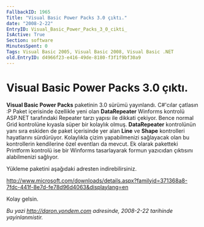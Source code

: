 ```yaml
---
FallbackID: 1965
Title: "Visual Basic Power Packs 3.0 çıktı."
date: "2008-2-22"
EntryID: Visual_Basic_Power_Packs_3_0_cikti_
IsActive: True
Section: software
MinutesSpent: 0
Tags: Visual Basic 2005, Visual Basic 2008, Visual Basic .NET
old.EntryID: d4966f23-e416-49de-8180-f3f1f9bf30a9
---
```

# Visual Basic Power Packs 3.0 çıktı.
**Visual Basic Power Packs** paketinin 3.0 sürümü yayınlandı. C\#'cılar
çatlasın :P Paket içerisinde özellikle yeni olan **DataRepeater**
Winforms kontrolü ASP.NET tarafındaki Repeater tarzı yapısı ile dikkati
çekiyor. Bence normal Grid kontrolüne kıyasla süper bir kolaylık olmuş.
**DataRepeater** kontrolünün yanı sıra eskiden de paket içerisinde yer
alan **Line** ve **Shape** kontrolleri hayatlarını sürdürüyor.
Kolaylıkla çizim yapabilmenizi sağlayacak olan bu kontrollerin
kendilerine özel eventları da mevcut. Ek olarak paketteki Printform
kontrolü ise bir Winforms tasarlayarak formun yazıcıdan çıktısını
alabilmenizi sağlıyor.

Yükleme paketini aşağıdaki adresten indirebilirsiniz.

<http://www.microsoft.com/downloads/details.aspx?familyid=371368a8-7fdc-441f-8e7d-fe78d96d4063&displaylang=en> 

Kolay gelsin.



*Bu yazi http://daron.yondem.com adresinde, 2008-2-22 tarihinde yayinlanmistir.*

